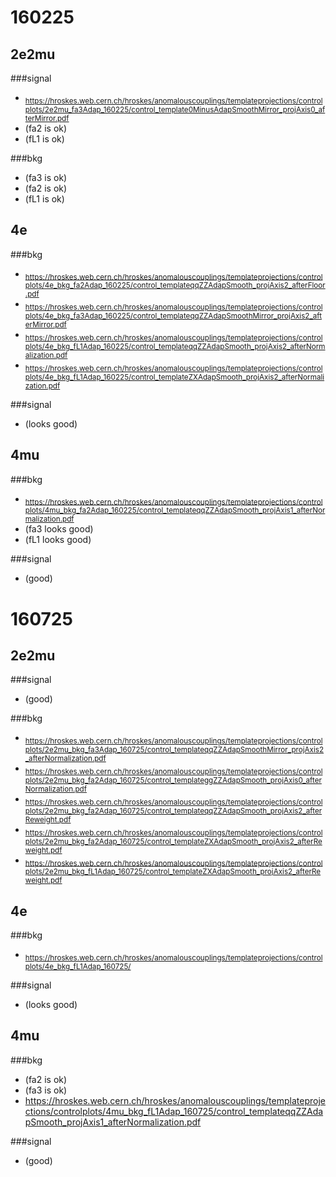 160225
=====
2e2mu
--------
###signal
* <sub>https://hroskes.web.cern.ch/hroskes/anomalouscouplings/templateprojections/controlplots/2e2mu_fa3Adap_160225/control_template0MinusAdapSmoothMirror_projAxis0_afterMirror.pdf</sub>
* (fa2 is ok)
* (fL1 is ok)

###bkg
* (fa3 is ok)
* (fa2 is ok)
* (fL1 is ok)

4e
---
###bkg
* <sub>https://hroskes.web.cern.ch/hroskes/anomalouscouplings/templateprojections/controlplots/4e_bkg_fa2Adap_160225/control_templateqqZZAdapSmooth_projAxis2_afterFloor.pdf</sub>
* <sub>https://hroskes.web.cern.ch/hroskes/anomalouscouplings/templateprojections/controlplots/4e_bkg_fa3Adap_160225/control_templateqqZZAdapSmoothMirror_projAxis2_afterMirror.pdf</sub>
* <sub>https://hroskes.web.cern.ch/hroskes/anomalouscouplings/templateprojections/controlplots/4e_bkg_fL1Adap_160225/control_templateqqZZAdapSmooth_projAxis2_afterNormalization.pdf</sub>
* <sub>https://hroskes.web.cern.ch/hroskes/anomalouscouplings/templateprojections/controlplots/4e_bkg_fL1Adap_160225/control_templateZXAdapSmooth_projAxis2_afterNormalization.pdf</sub>

###signal
* (looks good)

4mu
----
###bkg
* <sub>https://hroskes.web.cern.ch/hroskes/anomalouscouplings/templateprojections/controlplots/4mu_bkg_fa2Adap_160225/control_templateqqZZAdapSmooth_projAxis1_afterNormalization.pdf</sub>
* (fa3 looks good)
* (fL1 looks good)

###signal
* (good)

160725
=====
2e2mu
--------
###signal
* (good)

###bkg
* <sub>https://hroskes.web.cern.ch/hroskes/anomalouscouplings/templateprojections/controlplots/2e2mu_bkg_fa3Adap_160725/control_templateqqZZAdapSmoothMirror_projAxis2_afterNormalization.pdf</sub>
* <sub>https://hroskes.web.cern.ch/hroskes/anomalouscouplings/templateprojections/controlplots/2e2mu_bkg_fa2Adap_160725/control_templateggZZAdapSmooth_projAxis0_afterNormalization.pdf</sub>
* <sub>https://hroskes.web.cern.ch/hroskes/anomalouscouplings/templateprojections/controlplots/2e2mu_bkg_fa2Adap_160725/control_templateqqZZAdapSmooth_projAxis2_afterReweight.pdf</sub>
* <sub>https://hroskes.web.cern.ch/hroskes/anomalouscouplings/templateprojections/controlplots/2e2mu_bkg_fa2Adap_160725/control_templateZXAdapSmooth_projAxis2_afterReweight.pdf</sub>
* <sub>https://hroskes.web.cern.ch/hroskes/anomalouscouplings/templateprojections/controlplots/2e2mu_bkg_fL1Adap_160725/control_templateZXAdapSmooth_projAxis2_afterReweight.pdf</sub>


4e
---
###bkg
* <sub>https://hroskes.web.cern.ch/hroskes/anomalouscouplings/templateprojections/controlplots/4e_bkg_fL1Adap_160725/</sub>

###signal
* (looks good)

4mu
----
###bkg
* (fa2 is ok)
* (fa3 is ok)
* https://hroskes.web.cern.ch/hroskes/anomalouscouplings/templateprojections/controlplots/4mu_bkg_fL1Adap_160725/control_templateqqZZAdapSmooth_projAxis1_afterNormalization.pdf

###signal
* (good)
